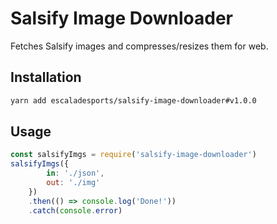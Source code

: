 # Salsify Image Downloader

Fetches Salsify images and compresses/resizes them for web.

## Installation

```bash
yarn add escaladesports/salsify-image-downloader#v1.0.0
```

## Usage

```js
const salsifyImgs = require('salsify-image-downloader')
salsifyImgs({
		in: './json',
		out: './img'
	})
	.then(() => console.log('Done!'))
	.catch(console.error)
```
